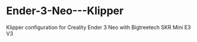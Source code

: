 # Ender-3-Neo---Klipper
Klipper configuration for Creality Ender 3 Neo with Bigtreetech SKR Mini E3 V3
